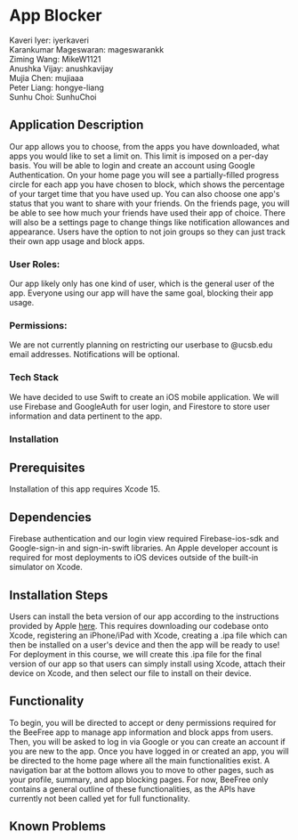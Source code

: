 # App Blocker

Kaveri Iyer: iyerkaveri \
Karankumar Mageswaran: mageswarankk \
Ziming Wang: MikeW1121 \
Anushka Vijay: anushkavijay \
Mujia Chen: mujiaaa \
Peter Liang: hongye-liang \
Sunhu Choi: SunhuChoi 

## Application Description 
Our app allows you to choose, from the apps you have downloaded, what apps you would like to set a limit on. This limit is imposed on a per-day basis. You will be able to login and create an account using Google Authentication. On your home page you will see a partially-filled progress circle for each app you have chosen to block, which shows the percentage of your target time that you have used up. You can also choose one app's status that you want to share with your friends. On the friends page, you will be able to see how much your friends have used their app of choice. There will also be a settings page to change things like notification allowances and appearance. Users have the option to not join groups so they can just track their own app usage and block apps. 

### User Roles:
Our app likely only has one kind of user, which is the general user of the app. Everyone using our app will have the same goal, blocking their app usage. 

### Permissions:
We are not currently planning on restricting our userbase to @ucsb.edu email addresses. Notifications will be optional.

### Tech Stack 
We have decided to use Swift to create an iOS mobile application. We will use Firebase and GoogleAuth for user login, and Firestore to store user information and data pertinent to the app. 

### Installation
## Prerequisites
Installation of this app requires Xcode 15.
## Dependencies
Firebase authentication and our login view required Firebase-ios-sdk and Google-sign-in and sign-in-swift libraries. An Apple developer account is required for most deployments to iOS devices outside of the built-in simulator on Xcode.
## Installation Steps
Users can install the beta version of our app according to the instructions provided by Apple [here](https://developer.apple.com/documentation/xcode/distributing-your-app-to-registered-devices#Prepare-for-your-build). This requires downloading our codebase onto Xcode, registering an iPhone/iPad with Xcode, creating a .ipa file which can then be installed on a user's device and then the app will be ready to use! For deployment in this course, we will create this .ipa file for the final version of our app so that users can simply install using Xcode, attach their device on Xcode, and then select our file to install on their device.
## Functionality
To begin, you will be directed to accept or deny permissions required for the BeeFree app to manage app information and block apps from users. Then, you will be asked to log in via Google or you can create an account if you are new to the app. Once you have logged in or created an app, you will be directed to the home page where all the main functionalities exist. A navigation bar at the bottom allows you to move to other pages, such as your profile, summary, and app blocking pages. For now, BeeFree only contains a general outline of these functionalities, as the APIs have currently not been called yet for full functionality.
## Known Problems
